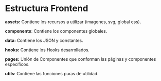 # Estructura Frontend


**assets:** Contiene los recursos a utilizar (imagenes, svg, global css).

**components:** Contiene los componentes globales.

**data:** Contiene los JSON y constantes.

**hooks:** Contiene los Hooks desarrollados.

**pages:** Unión de Componentes que conforman las páginas y componentes específicos.

**utils:** Contiene las funciones puras de utilidad.